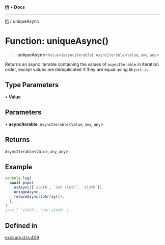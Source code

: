 [**lfi**](../readme.md) • **Docs**

***

[lfi](../globals.md) / uniqueAsync

# Function: uniqueAsync()

> **uniqueAsync**\<`Value`\>(`asyncIterable`): `AsyncIterable`\<`Value`, `any`, `any`\>

Returns an async iterable containing the values of `asyncIterable` in
iteration order, except values are deduplicated if they are equal using
`Object.is`.

## Type Parameters

• **Value**

## Parameters

• **asyncIterable**: `AsyncIterable`\<`Value`, `any`, `any`\>

## Returns

`AsyncIterable`\<`Value`, `any`, `any`\>

## Example

```js
console.log(
  await pipe(
    asAsync([`sloth`, `not sloth`, `sloth`]),
    uniqueAsync,
    reduceAsync(toArray()),
  ),
)
//=> [ 'sloth', 'not sloth' ]
```

## Defined in

[exclude.d.ts:409](https://github.com/TomerAberbach/lfi/blob/e98b31ea37c84de0758cf58c8fcf28193f36b533/src/operations/exclude.d.ts#L409)
